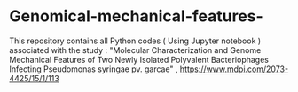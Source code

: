 # Genomical-mechanical-features-
This repository contains all Python codes ( Using Jupyter notebook ) associated with the study : "Molecular Characterization and Genome Mechanical Features of Two Newly Isolated Polyvalent Bacteriophages Infecting Pseudomonas syringae pv. garcae" , https://www.mdpi.com/2073-4425/15/1/113
